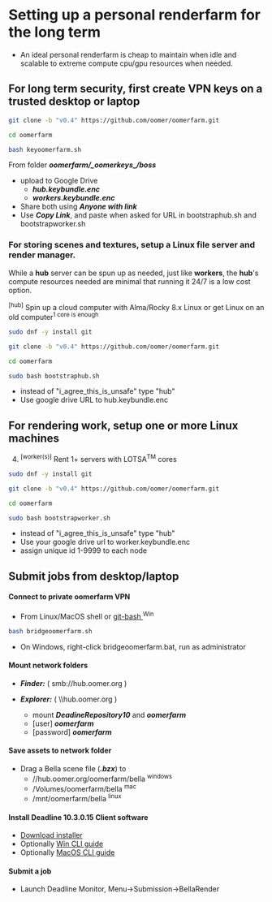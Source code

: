 # Setting up a personal renderfarm for the long term 

- An ideal personal renderfarm is cheap to maintain when idle and scalable to extreme compute cpu/gpu resources when needed.


## For long term security, first create VPN keys on a trusted desktop or laptop

```sh
git clone -b "v0.4" https://github.com/oomer/oomerfarm.git

cd oomerfarm 

bash keyoomerfarm.sh
```

From folder ***oomerfarm/\_oomerkeys\_/boss***   
- upload to Google Drive
    - ***hub.keybundle.enc***
    - ***workers.keybundle.enc*** 
- Share both using ***Anyone with link*** 
- Use ***Copy Link***, and paste when asked for URL in bootstraphub.sh and bootstrapworker.sh

### For storing scenes and textures, setup a Linux file server and render manager.

While a **hub** server can be spun up as needed, just like **workers**, the **hub**'s compute resources needed are minimal that running it 24/7 is a low cost option.

<sup>[hub]</sup> Spin up a cloud computer with Alma/Rocky 8.x Linux or get Linux on an old computer<sup>1 core is enough</sup>

```sh
sudo dnf -y install git

git clone -b "v0.4" https://github.com/oomer/oomerfarm.git

cd oomerfarm 

sudo bash bootstraphub.sh
```
* instead of "i_agree_this_is_unsafe" type "hub"
* Use google drive URL to hub.keybundle.enc

## For rendering work, setup one or more Linux machines

4. <sup>[worker(s)]</sup> Rent 1+ servers with LOTSA<sup>TM</sup> cores

```sh
sudo dnf -y install git

git clone -b "v0.4" https://github.com/oomer/oomerfarm.git

cd oomerfarm 

sudo bash bootstrapworker.sh
```
* instead of "i_agree_this_is_unsafe" type "hub"
* Use your google drive url to worker.keybundle.enc
* assign unique id 1-9999 to each node

## Submit jobs from desktop/laptop

#### Connect to private oomerfarm VPN

- From Linux/MacOS shell or [ git-bash ]( https://git-scm.com )<sup>Win</sup>
```sh
bash bridgeoomerfarm.sh
```
* On Windows, right-click bridgeoomerfarm.bat, run as administrator

#### Mount network folders

- ***Finder:*** ( smb://hub.oomer.org )
- ***Explorer:*** ( \\\\hub.oomer.org )

    - mount ***DeadineRepository10*** and ***oomerfarm***
    - [user] ***oomerfarm***
    - [password] ***oomerfarm***

#### Save assets to network folder
 
- Drag a Bella scene file (***.bzx***) to 
    - //hub.oomer.org/oomerfarm/bella <sup>windows</sup>
    - /Volumes/oomerfarm/bella <sup>mac</sup>
    - /mnt/oomerfarm/bella <sup>linux</sup>

#### Install Deadline 10.3.0.15 Client software
- [Download installer](https://awsthinkbox.com)
- Optionally [Win CLI guide](CliDeadlineClientInstallWindows.md)
- Optionally [MacOS CLI guide](CliDeadlineClientInstallMacOS.md)

#### Submit a job
- Launch Deadline Monitor, Menu->Submission->BellaRender 
